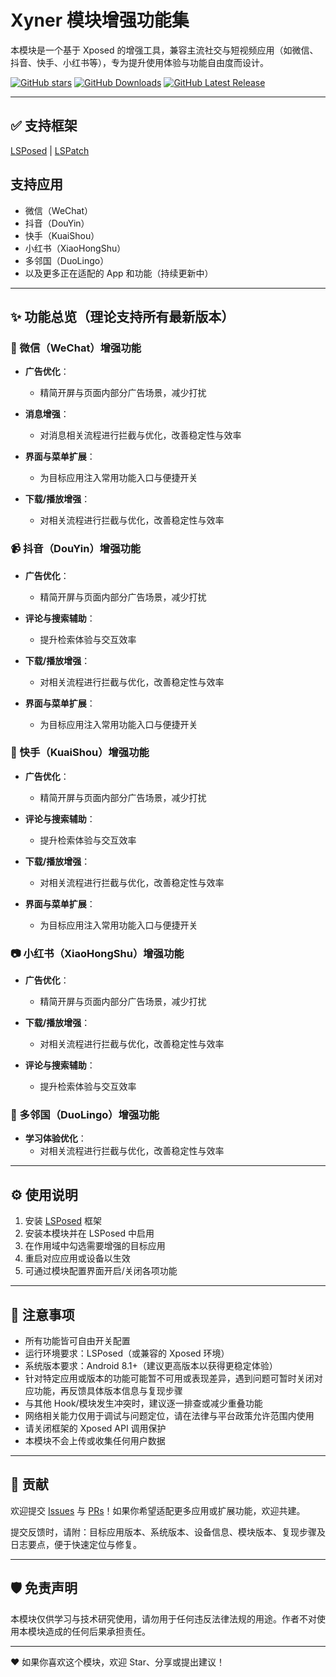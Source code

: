 # Xyner 模块增强功能集

本模块是一个基于 Xposed 的增强工具，兼容主流社交与短视频应用（如微信、抖音、快手、小红书等），专为提升使用体验与功能自由度而设计。


[![GitHub stars](https://img.shields.io/github/stars/Xposed-Modules-Repo/cn.xyner.tools?label=stars)](https://github.com/Xposed-Modules-Repo/cn.xyner.tools/stargazers)
[![GitHub Downloads](https://img.shields.io/github/downloads/Xposed-Modules-Repo/cn.xyner.tools/total?label=Downloads)](https://github.com/Xposed-Modules-Repo/cn.xyner.tools/releases)
[![GitHub Latest Release](https://img.shields.io/github/v/release/Xposed-Modules-Repo/cn.xyner.tools)](https://github.com/Xposed-Modules-Repo/cn.xyner.tools/releases/latest)

<!-- QQ群链接（如有需要，请替换为实际链接）
[![QQ Group](https://img.shields.io/badge/Xyner用户交流群-群组-blue.svg?logo=qq)](QQ群链接) -->

<!-- 下载地址（如有需要，请替换为实际地址）
Xyner下载地址:https://your-download-url.com -->

---

## ✅ 支持框架

[LSPosed](https://github.com/LSPosed/LSPosed) | [LSPatch](https://github.com/LSPosed/LSPatch)

## 支持应用

* 微信（WeChat）
* 抖音（DouYin）
* 快手（KuaiShou）
* 小红书（XiaoHongShu）
* 多邻国（DuoLingo）
* 以及更多正在适配的 App 和功能（持续更新中）

---

## ✨ 功能总览（理论支持所有最新版本）

### 📱 微信（WeChat）增强功能

* **广告优化**：
  * 精简开屏与页面内部分广告场景，减少打扰

* **消息增强**：
  * 对消息相关流程进行拦截与优化，改善稳定性与效率

* **界面与菜单扩展**：
  * 为目标应用注入常用功能入口与便捷开关

* **下载/播放增强**：
  * 对相关流程进行拦截与优化，改善稳定性与效率

### 📹 抖音（DouYin）增强功能

* **广告优化**：
  * 精简开屏与页面内部分广告场景，减少打扰

* **评论与搜索辅助**：
  * 提升检索体验与交互效率

* **下载/播放增强**：
  * 对相关流程进行拦截与优化，改善稳定性与效率

* **界面与菜单扩展**：
  * 为目标应用注入常用功能入口与便捷开关

### 🎥 快手（KuaiShou）增强功能

* **广告优化**：
  * 精简开屏与页面内部分广告场景，减少打扰

* **评论与搜索辅助**：
  * 提升检索体验与交互效率

* **下载/播放增强**：
  * 对相关流程进行拦截与优化，改善稳定性与效率

* **界面与菜单扩展**：
  * 为目标应用注入常用功能入口与便捷开关

### 📷 小红书（XiaoHongShu）增强功能

* **广告优化**：
  * 精简开屏与页面内部分广告场景，减少打扰

* **下载/播放增强**：
  * 对相关流程进行拦截与优化，改善稳定性与效率

* **评论与搜索辅助**：
  * 提升检索体验与交互效率

### 🦉 多邻国（DuoLingo）增强功能

* **学习体验优化**：
  * 对相关流程进行拦截与优化，改善稳定性与效率


---

## ⚙️ 使用说明

1. 安装 [LSPosed](https://github.com/LSPosed/LSPosed) 框架
2. 安装本模块并在 LSPosed 中启用
3. 在作用域中勾选需要增强的目标应用
4. 重启对应应用或设备以生效
5. 可通过模块配置界面开启/关闭各项功能

---

## 📌 注意事项

* 所有功能皆可自由开关配置
* 运行环境要求：LSPosed（或兼容的 Xposed 环境）
* 系统版本要求：Android 8.1+（建议更高版本以获得更稳定体验）
* 针对特定应用或版本的功能可能暂不可用或表现差异，遇到问题可暂时关闭对应功能，再反馈具体版本信息与复现步骤
* 与其他 Hook/模块发生冲突时，建议逐一排查或减少重叠功能
* 网络相关能力仅用于调试与问题定位，请在法律与平台政策允许范围内使用
* 请关闭框架的 Xposed API 调用保护
* 本模块不会上传或收集任何用户数据

---

## 📄 贡献

欢迎提交 [Issues](https://github.com/Xposed-Modules-Repo/cn.xyner.tools/issues) 与 [PRs](https://github.com/Xposed-Modules-Repo/cn.xyner.tools/pulls)！如果你希望适配更多应用或扩展功能，欢迎共建。

提交反馈时，请附：目标应用版本、系统版本、设备信息、模块版本、复现步骤及日志要点，便于快速定位与修复。

---

## 🛡️ 免责声明

本模块仅供学习与技术研究使用，请勿用于任何违反法律法规的用途。作者不对使用本模块造成的任何后果承担责任。

---

❤️ 如果你喜欢这个模块，欢迎 Star、分享或提出建议！
